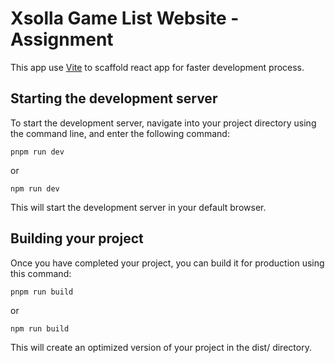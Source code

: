 # Xsolla Game List Website - Assignment

This app use [Vite]('https://vitejs.dev/') to scaffold react app for faster development process.

## Starting the development server

To start the development server, navigate into your project directory using the command line, and enter the following command:

```
pnpm run dev
```
or
```
npm run dev
```


This will start the development server in your default browser.

## Building your project

Once you have completed your project, you can build it for production using this command:

```
pnpm run build
```
or
```
npm run build
```

This will create an optimized version of your project in the dist/ directory.